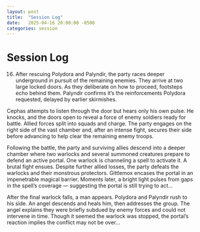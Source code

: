 ```yaml
---
layout: post
title:  "Session Log"
date:   2025-04-16 20:00:00 -0500
categories: session
---
```


# Session Log
16. After rescuing Polydora and Palyndir, the party races deeper underground in pursuit of the remaining enemies. They arrive at two large locked doors. As they deliberate on how to proceed, footsteps echo behind them. Palyndir confirms it’s the reinforcements Polydora requested, delayed by earlier skirmishes.

Cephas attempts to listen through the door but hears only his own pulse. He knocks, and the doors open to reveal a force of enemy soldiers ready for battle. Allied forces split into squads and charge. The party engages on the right side of the vast chamber and, after an intense fight, secures their side before advancing to help clear the remaining enemy troops.

Following the battle, the party and surviving allies descend into a deeper chamber where two warlocks and several summoned creatures prepare to defend an active portal. One warlock is channeling a spell to activate it. A brutal fight ensues. Despite further allied losses, the party defeats the warlocks and their monstrous protectors. Gittlemox encases the portal in an impenetrable magical barrier. Moments later, a bright light pulses from gaps in the spell’s coverage — suggesting the portal is still trying to act...

After the final warlock falls, a man appears. Polydora and Palyndir rush to his side. An angel descends and heals him, then addresses the group. The angel explains they were briefly subdued by enemy forces and could not intervene in time. Though it seemed the warlock was stopped, the portal’s reaction implies the conflict may not be over...
